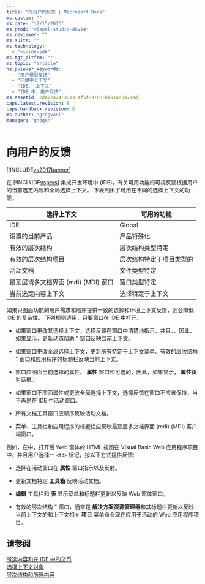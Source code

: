 ```yaml
---
title: "向用户的反馈 | Microsoft Docs"
ms.custom: ""
ms.date: "12/15/2016"
ms.prod: "visual-studio-dev14"
ms.reviewer: ""
ms.suite: ""
ms.technology: 
  - "vs-ide-sdk"
ms.tgt_pltfrm: ""
ms.topic: "article"
helpviewer_keywords: 
  - "用户模型反馈"
  - "环境中上下文"
  - "IDE、 上下文"
  - "IDE 中，用户反馈"
ms.assetid: 2d472a24-3813-4f5f-9783-b491ad8a71ad
caps.latest.revision: 8
caps.handback.revision: 8
ms.author: "gregvanl"
manager: "ghogen"
---
```

# 向用户的反馈
[!INCLUDE[vs2017banner](../../code-quality/includes/vs2017banner.md)]

在 [!INCLUDE[vsprvs](../../code-quality/includes/vsprvs_md.md)] 集成开发环境中 \(IDE\)，有关可用功能的可视反馈根据用户的当前选定内容和全局选择上下文。  下表列出了可用在不同的选择上下文的功能。  
  
|选择上下文|可用的功能|  
|-----------|-----------|  
|IDE|Global|  
|设置的当前产品|产品特殊化|  
|有效的层次结构|层次结构类型特定|  
|有效的层次结构项目|层次结构特定于项目类型的|  
|活动文档|文件类型特定|  
|最顶层请多文档界面 \(mdi\) \(MDI\) 窗口|窗口类型特定|  
|当前选定内容上下文|选择特定于上下文|  
  
 如果只图面功能的用户需求和顺序提供一致的选择和环境上下文反馈，则会降低 IDE 的复杂性。  下列规则适用，只要窗口在 IDE 中打开:  
  
-   如果窗口更改其选择上下文，选择反馈在窗口中清楚地指示，并且，，因此，如果显示，更新动态帮助 " 窗口反映当前上下文。  
  
-   如果窗口更改全局选择上下文，更新所有特定于上下文菜单、有效的层次结构 " 窗口和应用程序的标题栏反映当前上下文。  
  
-   窗口应图面当前选择的属性。 **属性** 窗口和可选的，因此，如果显示， **属性页** 对话框。  
  
-   如果窗口不图面属性或更改全局选择上下文，选择反馈在窗口不应该保持，当不再是在 IDE 中活动窗口。  
  
-   所有文档工具窗口应顺序反映活动文档。  
  
-   菜单、工具栏和应用程序的标题栏应反映最顶层多文档界面 \(mdi\) \(MDI\) 客户端窗口。  
  
 例如，在中，打开后 Web 窗体的 HTML 视图在 Visual Basic Web 应用程序项目中，并且用户选择一 `<td>` 标记，按以下方式提供反馈:  
  
-   选择在活动窗口在 **属性** 窗口指示以及反射。  
  
-   更新文档特定 **工具箱** 反映活动文档。  
  
-   **编辑** 工具栏和 **表** 显示菜单和标题栏更新以反映 Web 窗体窗口。  
  
-   有效的层次结构 " 窗口，通常是 **解决方案资源管理器**和其标题栏更新以反映当前上下文的和上下文相关 **项目** 菜单命令现在应用于活动的 Web 应用程序项目。  
  
## 请参阅  
 [所选内容和在 IDE 中的货币](../../extensibility/internals/selection-and-currency-in-the-ide.md)   
 [选择上下文对象](../../extensibility/internals/selection-context-objects.md)   
 [层次结构和所选内容](../../extensibility/internals/hierarchies-and-selection.md)